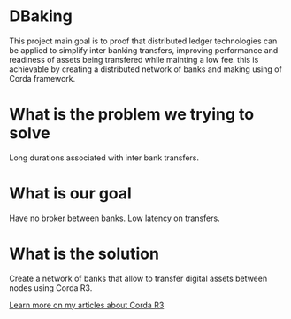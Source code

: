 # DBaking
This project main goal is to proof that distributed ledger technologies can be applied to simplify inter banking transfers, improving performance and readiness of assets being transfered while mainting a low fee. this is achievable by creating a distributed network of banks and making using of Corda framework.

# What is the problem we trying to solve
Long durations associated with inter bank transfers.
# What is our goal
Have no broker between banks.
Low latency on transfers.
# What is the solution
Create a network of banks that allow to transfer digital assets between nodes using Corda R3.

[Learn more on my articles about Corda R3](https://www.codingthreads.com/articles/categories/corda-r3)
